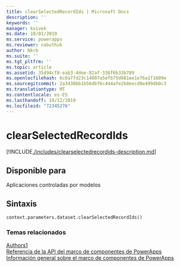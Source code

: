 ```yaml
---
title: clearSelectedRecordIds | Microsoft Docs
description: ''
keywords: ''
manager: kvivek
ms.date: 10/01/2019
ms.service: powerapps
ms.reviewer: nabuthuk
author: Nkrb
ms.suite: ''
ms.tgt_pltfrm: ''
ms.topic: article
ms.assetid: 35d94cf8-eab3-4dee-82af-336f6b33b789
ms.openlocfilehash: 6c6a7fd23c14007a5efb75d981ee1e76a1f1609e
ms.sourcegitcommit: 2a3430bb1b56dbf6c444afe2b8eecd0e499db0c3
ms.translationtype: MT
ms.contentlocale: es-ES
ms.lasthandoff: 10/12/2019
ms.locfileid: "72345276"
---
```

# <a name="clearselectedrecordids"></a>clearSelectedRecordIds

[!INCLUDE[./includes/clearselectedrecordids-description.md](./includes/clearselectedrecordids-description.md)]

## <a name="available-for"></a>Disponible para 

Aplicaciones controladas por modelos

## <a name="syntax"></a>Sintaxis

`context.parameters.dataset.clearSelectedRecordIds()`


### <a name="related-topics"></a>Temas relacionados

[Authors1](../dataset.md)<br/>
[Referencia de la API del marco de componentes de PowerApps](../../reference/index.md)<br/>
[Información general sobre el marco de componentes de PowerApps](../../overview.md)
